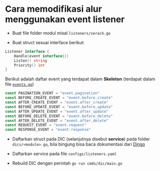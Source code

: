 # Cara memodifikasi alur menggunakan event listener

- Buat file folder modul misal `listeners/serach.go`

- Buat struct sesuai interface berikut:

```go
Listener interface {
    Handle(event interface{})
    Listen() string
    Priority() int
}
```

Berikut adalah daftar event yang terdapat dalam **Skeleton** (terdapat dalam file [`events.go`](https://github.com/KejawenLab/bima/blob/main/events/event.go))

```go
const PAGINATION_EVENT = "event.pagination"
const BEFORE_CREATE_EVENT = "event.before_create"
const AFTER_CREATE_EVENT = "event.after_create"
const BEFORE_UPDATE_EVENT = "event.before_update"
const AFTER_UPDATE_EVENT = "event.after_update"
const BEFORE_DELETE_EVENT = "event.before_delete"
const AFTER_DELETE_EVENT = "event.after_delete"
const REQUEST_EVENT = "event.request"
const RESPONSE_EVENT = "event.response"
```

- Daftarkan struct pada DIC (selanjutnya disebut **service**) pada folder `dics/<module>.go`, bila bingung bisa baca dokumentasi dari [Dingo](https://github.com/sarulabs/dingo)

- Daftarkan service pada file `configs/listeners.yaml` 

- Rebuild DIC dengan perintah `go run cmds/dic/main.go`
